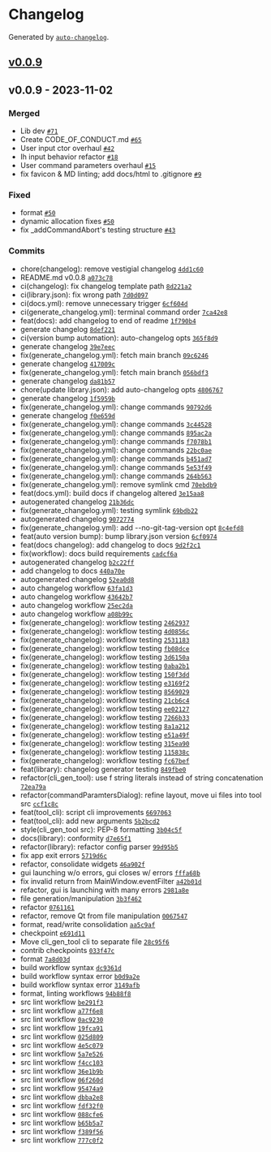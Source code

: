 &nbsp;
&nbsp;
&nbsp;
&nbsp;

# Changelog

Generated by [`auto-changelog`](https://github.com/CookPete/auto-changelog).

## [v0.0.9](https://github.com/dstroy0/InputHandler/compare/v0.0.9...v0.0.9)

## v0.0.9 - 2023-11-02

### Merged

- Lib dev [`#71`](https://github.com/dstroy0/InputHandler/pull/71)
- Create CODE_OF_CONDUCT.md [`#65`](https://github.com/dstroy0/InputHandler/pull/65)
- User input ctor overhaul [`#42`](https://github.com/dstroy0/InputHandler/pull/42)
- Ih input behavior refactor [`#18`](https://github.com/dstroy0/InputHandler/pull/18)
- User command parameters overhaul [`#15`](https://github.com/dstroy0/InputHandler/pull/15)
- fix favicon & MD linting; add docs/html to .gitignore [`#9`](https://github.com/dstroy0/InputHandler/pull/9)

### Fixed

- format [`#50`](https://github.com/dstroy0/InputHandler/issues/50)
- dynamic allocation fixes [`#50`](https://github.com/dstroy0/InputHandler/issues/50)
- fix _addCommandAbort's testing structure [`#43`](https://github.com/dstroy0/InputHandler/issues/43)

### Commits

- chore(changelog): remove vestigial changelog [`4dd1c60`](https://github.com/dstroy0/InputHandler/commit/4dd1c607846ecb2444cfec6f9524b49690a53121)
- README.md v0.0.8 [`a073c78`](https://github.com/dstroy0/InputHandler/commit/a073c7878813414aaa09921e6695c33ef7cf6b4c)
- ci(changelog): fix changelog template path [`8d221a2`](https://github.com/dstroy0/InputHandler/commit/8d221a2dcb86bb9a5a2a7ee06410ef0dc28668a5)
- ci(library.json): fix wrong path [`7d0d097`](https://github.com/dstroy0/InputHandler/commit/7d0d0972740421093d5959149bcd1a7d24cb5649)
- ci(docs.yml): remove unnecessary trigger [`6cf604d`](https://github.com/dstroy0/InputHandler/commit/6cf604d129f0fb5306eeefaff1b91a071201b8e2)
- ci(generate_changelog.yml): terminal command order [`7ca42e8`](https://github.com/dstroy0/InputHandler/commit/7ca42e82c4353e58872a9f5f59a871db02080247)
- feat(docs): add changelog to end of readme [`1f790b4`](https://github.com/dstroy0/InputHandler/commit/1f790b46ac135f832d60db6d8e6096d2d2d72dc4)
- generate changelog [`8def221`](https://github.com/dstroy0/InputHandler/commit/8def221866f32a868d9f408295576a184e390ca6)
- ci(version bump automation): auto-changelog opts [`365f8d9`](https://github.com/dstroy0/InputHandler/commit/365f8d9b5b04f087066d5fe0824bf5c67a0b6ff1)
- generate changelog [`39e7eec`](https://github.com/dstroy0/InputHandler/commit/39e7eec5c41562767fd4abd2a0dd6cafcb34b39a)
- fix(generate_changelog.yml): fetch main branch [`09c6246`](https://github.com/dstroy0/InputHandler/commit/09c62467a371c83bffef063ae31f1c37a733c267)
- generate changelog [`417009c`](https://github.com/dstroy0/InputHandler/commit/417009c6f8ba176626886b04e5246c786eb6b6a3)
- fix(generate_changelog.yml): fetch main branch [`056bdf3`](https://github.com/dstroy0/InputHandler/commit/056bdf33f6c04f930d2b062d65e2505a44370eba)
- generate changelog [`da81b57`](https://github.com/dstroy0/InputHandler/commit/da81b5707addd1bc4f813974ed358abf3fb833c8)
- chore(update library.json): add auto-changelog opts [`4806767`](https://github.com/dstroy0/InputHandler/commit/48067674844f4063a6d0b9d7eef7d23d4573d4ec)
- generate changelog [`1f5959b`](https://github.com/dstroy0/InputHandler/commit/1f5959bb03b85216090cc6ad9ceab59debd35507)
- fix(generate_changelog.yml): change commands [`90792d6`](https://github.com/dstroy0/InputHandler/commit/90792d6eff65b1b6f21b90f72943e3893b152b25)
- generate changelog [`f0e659d`](https://github.com/dstroy0/InputHandler/commit/f0e659d304da8f9a4d51a9f335b1706d1780ffcd)
- fix(generate_changelog.yml): change commands [`3c44528`](https://github.com/dstroy0/InputHandler/commit/3c4452872e60f5b0b1626fe3f0e91c85c6278e6c)
- fix(generate_changelog.yml): change commands [`895ac2a`](https://github.com/dstroy0/InputHandler/commit/895ac2a28a9835f2795bd5c13dd3f8a74e992a58)
- fix(generate_changelog.yml): change commands [`f7078b1`](https://github.com/dstroy0/InputHandler/commit/f7078b1a0bf44a6e2ec7896c5905547d0908b36f)
- fix(generate_changelog.yml): change commands [`22bc0ae`](https://github.com/dstroy0/InputHandler/commit/22bc0ae5952c04b5902bfd4368350bbff81a1737)
- fix(generate_changelog.yml): change commands [`b451ad7`](https://github.com/dstroy0/InputHandler/commit/b451ad72b1666f0b9a935c3b0592768164664a85)
- fix(generate_changelog.yml): change commands [`5e53f49`](https://github.com/dstroy0/InputHandler/commit/5e53f4941fd5ba541cae556edde6563c8f5026d2)
- fix(generate_changelog.yml): change commands [`264b563`](https://github.com/dstroy0/InputHandler/commit/264b5635ae1dde421324549b39e737c328a02cac)
- fix(generate_changelog.yml): remove symlink cmd [`70ebdb9`](https://github.com/dstroy0/InputHandler/commit/70ebdb9bd02fb7d6ce6043decf106488fd13da66)
- feat(docs.yml): build docs if changelog altered [`3e15aa8`](https://github.com/dstroy0/InputHandler/commit/3e15aa85bcb0a23d87c0076fed6f75bdf96f5cd8)
- autogenerated changelog [`21b36dc`](https://github.com/dstroy0/InputHandler/commit/21b36dc6ba2a4e17f3c20e0aa0b7a69a11495dd9)
- fix(generate_changelog.yml): testing symlink [`69bdb22`](https://github.com/dstroy0/InputHandler/commit/69bdb2285fd5d616663ebb870cabdf34b0b98521)
- autogenerated changelog [`9072774`](https://github.com/dstroy0/InputHandler/commit/9072774541d4bc47cb14280cfee5c529cee745ac)
- fix(generate_changelog.yml): add --no-git-tag-version opt [`8c4efd8`](https://github.com/dstroy0/InputHandler/commit/8c4efd82054ef2ea9b009af7ef3fee45f0b34584)
- feat(auto version bump): bump library.json version [`6cf0974`](https://github.com/dstroy0/InputHandler/commit/6cf0974224fa8dddf09fbe49a196283e91984d03)
- feat(docs changelog): add changelog to docs [`9d2f2c1`](https://github.com/dstroy0/InputHandler/commit/9d2f2c16b193d81783f914d53d42bc3c9ec289b8)
- fix(workflow): docs build requirements [`cadcf6a`](https://github.com/dstroy0/InputHandler/commit/cadcf6afd61745bb1c0b241cffc093fee788513b)
- autogenerated changelog [`b2c22ff`](https://github.com/dstroy0/InputHandler/commit/b2c22ff7d3c1721df69052c415bec963ed35ef7d)
- add changelog to docs [`440a70e`](https://github.com/dstroy0/InputHandler/commit/440a70e71017361e62f9728daade0b0e9b821df3)
- autogenerated changelog [`52ea0d8`](https://github.com/dstroy0/InputHandler/commit/52ea0d856af5370a4be8d2d39e165cff662f637f)
- auto changelog workflow [`63fa1d3`](https://github.com/dstroy0/InputHandler/commit/63fa1d3d33cea8dbb59b09cb2eb6a1bbe926813c)
- auto changelog workflow [`43642b7`](https://github.com/dstroy0/InputHandler/commit/43642b764d6937060849953e68790016eeeb7c61)
- auto changelog workflow [`25ec2da`](https://github.com/dstroy0/InputHandler/commit/25ec2da17e6079cd80d474201af91b4e1cc60835)
- auto changelog workflow [`a08b99c`](https://github.com/dstroy0/InputHandler/commit/a08b99cc0f4f91dcf6c598de5d782baacd5b3379)
- fix(generate_changelog): workflow testing [`2462937`](https://github.com/dstroy0/InputHandler/commit/24629371c3125fa74e79203f2e9c75b2555edcbd)
- fix(generate_changelog): workflow testing [`4d0856c`](https://github.com/dstroy0/InputHandler/commit/4d0856ca564bc3942a53e76f0394a3a7567857c0)
- fix(generate_changelog): workflow testing [`2531183`](https://github.com/dstroy0/InputHandler/commit/2531183ec4d47a25745d5cc0fa1aaa48db4b7d81)
- fix(generate_changelog): workflow testing [`fb08dce`](https://github.com/dstroy0/InputHandler/commit/fb08dce6bfd55693fc2c6375ea69ec75957743fa)
- fix(generate_changelog): workflow testing [`3d6150a`](https://github.com/dstroy0/InputHandler/commit/3d6150acc2e100fa8fe231329edd852326137f7d)
- fix(generate_changelog): workflow testing [`0aba2b1`](https://github.com/dstroy0/InputHandler/commit/0aba2b1fc40d6060b8b20acfe6f8c12ad8443806)
- fix(generate_changelog): workflow testing [`150f3dd`](https://github.com/dstroy0/InputHandler/commit/150f3dda4894ba070952e2ab8f3f0677a607035b)
- fix(generate_changelog): workflow testing [`e3169f2`](https://github.com/dstroy0/InputHandler/commit/e3169f23a7e488b5cbc69d52c202c59a1d4a65ad)
- fix(generate_changelog): workflow testing [`8569029`](https://github.com/dstroy0/InputHandler/commit/856902934ef0555e106401d965baf3d490802a44)
- fix(generate_changelog): workflow testing [`21cb6c4`](https://github.com/dstroy0/InputHandler/commit/21cb6c4fa17dd1aad98d4ea1695d6c4f87950f9b)
- fix(generate_changelog): workflow testing [`ee02127`](https://github.com/dstroy0/InputHandler/commit/ee02127d25b5240cda2deaaa5434aa10d265e57b)
- fix(generate_changelog): workflow testing [`7266b33`](https://github.com/dstroy0/InputHandler/commit/7266b3307981683a5b2fa54c76bf9f27b00f4f85)
- fix(generate_changelog): workflow testing [`8a1a212`](https://github.com/dstroy0/InputHandler/commit/8a1a212877ae2df8c1161027285f69d03a37b1f9)
- fix(generate_changelog): workflow testing [`e51a49f`](https://github.com/dstroy0/InputHandler/commit/e51a49f63cd6638ca41214becaf8c629b681f293)
- fix(generate_changelog): workflow testing [`315ea90`](https://github.com/dstroy0/InputHandler/commit/315ea90b0cd0a02c848bab706bcd629bcdc23b76)
- fix(generate_changelog): workflow testing [`115838c`](https://github.com/dstroy0/InputHandler/commit/115838cbb43a33dd32e96886d42e0ca552ff6801)
- fix(generate_changelog): workflow testing [`fc67bef`](https://github.com/dstroy0/InputHandler/commit/fc67bef26be16d99e0ed985a0b7bdb6d4a03e498)
- feat(library): changelog generator testing [`849fbe0`](https://github.com/dstroy0/InputHandler/commit/849fbe07cf6bd519ccee0c978122a56894883339)
- refactor(cli_gen_tool): use f string literals instead of string concatenation [`72ea79a`](https://github.com/dstroy0/InputHandler/commit/72ea79af575e2be3c051ec0f019125643c069f05)
- refactor(commandParamtersDialog): refine layout, move ui files into tool src [`ccf1c8c`](https://github.com/dstroy0/InputHandler/commit/ccf1c8c86cea1e299d4bd188d8a1fe6daf0147dd)
- feat(tool_cli): script cli improvements [`6697063`](https://github.com/dstroy0/InputHandler/commit/66970636cc6608f0ad6b5e495bdd0fb4b0ec5171)
- feat(tool_cli): add new arguments [`5b2bcd2`](https://github.com/dstroy0/InputHandler/commit/5b2bcd26bfd8613d035aae30f825d75e8cee985f)
- style(cli_gen_tool src): PEP-8 formatting [`3b04c5f`](https://github.com/dstroy0/InputHandler/commit/3b04c5f6de2000ae57081418989a94bff8b2b24f)
- docs(library): conformity [`d7e65f1`](https://github.com/dstroy0/InputHandler/commit/d7e65f17ff2a4cafe6fa62dd75774b1d5d087488)
- refactor(library): refactor config parser [`99d95b5`](https://github.com/dstroy0/InputHandler/commit/99d95b5fb55bbb99741d36f72f0df446da6f4dba)
- fix app exit errors [`5719d6c`](https://github.com/dstroy0/InputHandler/commit/5719d6c484b421349c6925e9186af054c3ee443f)
- refactor, consolidate widgets [`46a902f`](https://github.com/dstroy0/InputHandler/commit/46a902f54b79add3d1036f0fb5f41fe6abc360b9)
- gui launching w/o errors, gui closes w/ errors [`fffa68b`](https://github.com/dstroy0/InputHandler/commit/fffa68b236911945741a201e4f4b8616cd3ed11e)
- fix invalid return from MainWindow.eventFilter [`a42b01d`](https://github.com/dstroy0/InputHandler/commit/a42b01d48f31b6febfdcf7bdc472b7125d1bbd56)
- refactor, gui is launching with many errors [`2981a8e`](https://github.com/dstroy0/InputHandler/commit/2981a8ebd0ceb6cf953b58d52f5647759dcc1b5d)
- file generation/manipulation [`3b3f462`](https://github.com/dstroy0/InputHandler/commit/3b3f462118d2393c43381c7851a683a45c3c62ea)
- refactor [`0761161`](https://github.com/dstroy0/InputHandler/commit/0761161af3aac1b01608997477b420b6ed6f4aef)
- refactor, remove Qt from file manipulation [`0067547`](https://github.com/dstroy0/InputHandler/commit/006754779d459e3f9add2b19d8ff567b83d7654b)
- format, read/write consolidation [`aa5c9af`](https://github.com/dstroy0/InputHandler/commit/aa5c9af42405f9ad64d592827160d6db41a63d84)
- checkpoint [`e691d11`](https://github.com/dstroy0/InputHandler/commit/e691d111344e8131865c2ade1a0df5927eee01f7)
- Move cli_gen_tool cli to separate file [`28c95f6`](https://github.com/dstroy0/InputHandler/commit/28c95f6f7d85371194889ff4114005e7eaf3d8ce)
- contrib checkpoints [`033f47c`](https://github.com/dstroy0/InputHandler/commit/033f47c62c82959920ddb34da78c2df1902e1fe7)
- format [`7a8d03d`](https://github.com/dstroy0/InputHandler/commit/7a8d03d822f9476a3140535fa81e5bf2e46d766e)
- build workflow syntax [`dc9361d`](https://github.com/dstroy0/InputHandler/commit/dc9361dcfd66444cc7e2d78d115cde9567fef4e8)
- build workflow syntax error [`b0d9a2e`](https://github.com/dstroy0/InputHandler/commit/b0d9a2e764dc34dabc5e42b8de6bb8f66044ea64)
- build workflow syntax error [`3149afb`](https://github.com/dstroy0/InputHandler/commit/3149afb5c21306b5de72d88abf759da70975786d)
- format, linting workflows [`94b88f8`](https://github.com/dstroy0/InputHandler/commit/94b88f80c3c096d0ba229864bd4bf77719c8c747)
- src lint workflow [`be291f3`](https://github.com/dstroy0/InputHandler/commit/be291f398e746428ac6ccea60fbdc1719fa7dbfd)
- src lint workflow [`a77f6e8`](https://github.com/dstroy0/InputHandler/commit/a77f6e894e867c3ac2f3e685f10e16cfe43ea769)
- src lint workflow [`0ac9230`](https://github.com/dstroy0/InputHandler/commit/0ac92309a30e0fbaea1b4a3ea5989989a0ccc1c4)
- src lint workflow [`19fca91`](https://github.com/dstroy0/InputHandler/commit/19fca9158310ce51e5e1dae9514bcff6f4aea575)
- src lint workflow [`025d809`](https://github.com/dstroy0/InputHandler/commit/025d809d3095db5108174f2dfae45ba6d04812ef)
- src lint workflow [`4e5c079`](https://github.com/dstroy0/InputHandler/commit/4e5c0793845b579c76342e6832f36d220c035f60)
- src lint workflow [`5a7e526`](https://github.com/dstroy0/InputHandler/commit/5a7e526d6edb00102e6dc9fdbbf461d07250fdd8)
- src lint workflow [`f4cc103`](https://github.com/dstroy0/InputHandler/commit/f4cc103b41cf040b93384580232bf1bab4b5550f)
- src lint workflow [`36e1b9b`](https://github.com/dstroy0/InputHandler/commit/36e1b9b95e22a6551a2297114386649f0a99a3ac)
- src lint workflow [`06f260d`](https://github.com/dstroy0/InputHandler/commit/06f260d3d7e9623bccc6a7f9d69d148dcb7a0e4d)
- src lint workflow [`95474a9`](https://github.com/dstroy0/InputHandler/commit/95474a9238771b099ab5f16f3fb64ad561283529)
- src lint workflow [`dbba2e8`](https://github.com/dstroy0/InputHandler/commit/dbba2e847b7aafff91ed78d2787eb57c6185bf9e)
- src lint workflow [`fdf32f0`](https://github.com/dstroy0/InputHandler/commit/fdf32f003f6456368aa92883e40dcf5e3c88f81d)
- src lint workflow [`088cfe6`](https://github.com/dstroy0/InputHandler/commit/088cfe6e7298ed65f6c4566b8200f3c2288026e7)
- src lint workflow [`b65b5a7`](https://github.com/dstroy0/InputHandler/commit/b65b5a734189ded0d119d803f05b5472ce34e201)
- src lint workflow [`f389f56`](https://github.com/dstroy0/InputHandler/commit/f389f565d117325ad369bb3a19f747240fc57e66)
- src lint workflow [`777c0f2`](https://github.com/dstroy0/InputHandler/commit/777c0f22a44c4384fa3df3440a979b872f93803b)
